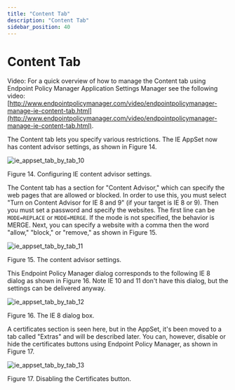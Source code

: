 ```yaml
---
title: "Content Tab"
description: "Content Tab"
sidebar_position: 40
---
```


# Content Tab

Video: For a quick overview of how to manage the Content tab using Endpoint Policy Manager
Application Settings Manager see the following video:
[http://www.endpointpolicymanager.com/video/endpointpolicymanager-manage-ie-content-tab.html](http://www.endpointpolicymanager.com/video/endpointpolicymanager-manage-ie-content-tab.html).

The Content tab lets you specify various restrictions. The IE AppSet now has content advisor
settings, as shown in Figure 14.

![ie_appset_tab_by_tab_10](/images/endpointpolicymanager/applicationsettings/preconfigured/internetexplorer/tab/ie_appset_tab_by_tab_10.webp)

Figure 14. Configuring IE content advisor settings.

The Content tab has a section for "Content Advisor," which can specify the web pages that are
allowed or blocked. In order to use this, you must select "Turn on Content Advisor for IE 8 and 9"
(if your target is IE 8 or 9). Then you must set a password and specify the websites. The first line
can be `MODE=REPLACE` or `MODE=MERGE`. If the mode is not specified, the behavior is MERGE. Next,
you can specify a website with a comma then the word "allow," "block," or "remove," as shown in
Figure 15.

![ie_appset_tab_by_tab_11](/images/endpointpolicymanager/applicationsettings/preconfigured/internetexplorer/tab/ie_appset_tab_by_tab_11.webp)

Figure 15. The content advisor settings.

This Endpoint Policy Manager dialog corresponds to the following IE 8 dialog as shown in Figure 16.
Note IE 10 and 11 don't have this dialog, but the settings can be delivered anyway.

![ie_appset_tab_by_tab_12](/images/endpointpolicymanager/applicationsettings/preconfigured/internetexplorer/tab/ie_appset_tab_by_tab_12.webp)

Figure 16. The IE 8 dialog box.

A certificates section is seen here, but in the AppSet, it's been moved to a tab called "Extras" and
will be described later. You can, however, disable or hide the certificates buttons using Endpoint
Policy Manager, as shown in Figure 17.

![ie_appset_tab_by_tab_13](/images/endpointpolicymanager/applicationsettings/preconfigured/internetexplorer/tab/ie_appset_tab_by_tab_13.webp)

Figure 17. Disabling the Certificates button.
